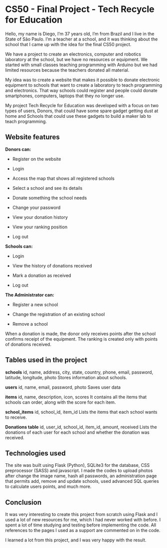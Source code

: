 # CS50 - Final Project - Tech Recycle for Education

Hello, my name is Diego, I’m 37 years old, I’m from Brazil and I live in the State of São Paulo. I’m a teacher at a school, and it was thinking about the school that I came up with the idea for the final CS50 project.

We have a project to create an electronics, computer and robotics laboratory at the school, but we have no resources or equipment. We started with small classes teaching programming with Arduino but we had limited resources because the teachers donated all material.

My idea was to create a website that makes it possible to donate electronic equipment to schools that want to create a laboratory to teach programming and electronics. That way schools could register and people could donate smartphones, computers, laptops that they no longer use.

My project Tech Recycle for Education was developed with a focus on two types of users, Donors, that could have some spare gadget getting dust at home and Schools that could use these gadgets to build a maker lab to teach programming.



## Website features

**Donors can:**

- Register on the website

- Login

- Access the map that shows all registered schools

- Select a school and see its details

- Donate something the school needs

- Change your password

- View your donation history

- View your ranking position

- Log out

  

**Schools can:**

- Login

- View the history of donations received

- Mark a donation as received

- Log out

  

**The Administrator can:**

- Register a new school

- Change the registration of an existing school

- Remove a school

  

When a donation is made, the donor only receives points after the school confirms receipt of the equipment. The ranking is created only with points of donations received.



## Tables used in the project

**schools**
id, name, address, city, state, country, phone, email, password, latitude, longitude, photo
Stores information about schools.

**users**
id, name, email, password, photo
Saves user data

**items**
id, name, description, icon, scores
It contains all the items that schools can order, along with the score for each item.

**school_items**
id, school_id, item_id
Lists the items that each school wants to receive.

**Donations table**
id, user_id, school_id, item_id, amount, received
Lists the donations of each user for each school and whether the donation was received.



## Technologies used

The site was built using Flask (Python), SQLite3 for the database, CSS preprocessor (SASS) and javascript. I made the codes to upload photos after change the image name, hash all passwords, an administration page that permits add, remove and update schools, used advanced SQL queries to calculate users points, and much more.



## Conclusion

It was very interesting to create this project from scratch using Flask and I used a lot of new resources for me, which I had never worked with before. I spent a lot of time studying and testing before implementing the code. All references to the pages I used as a support are commented on in the code. 

I learned a lot from this project, and I was very happy with the result.